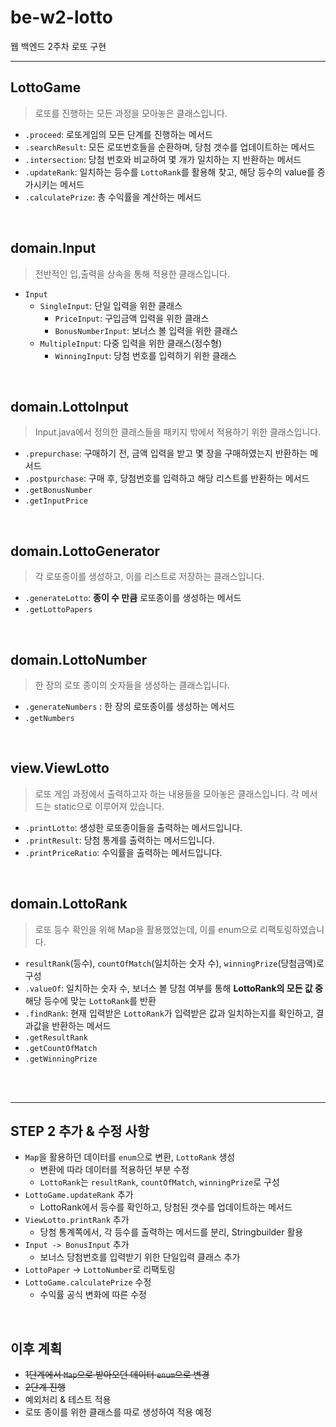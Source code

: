 # be-w2-lotto
웹 백엔드 2주차 로또 구현

-------


## LottoGame

> 로또를 진행하는 모든 과정을 모아놓은 클래스입니다.

- `.proceed`: 로또게임의 모든 단계를 진행하는 메서드
- `.searchResult`: 모든 로또번호들을 순환하며, 당첨 갯수를 업데이트하는 메서드
- `.intersection`: 당첨 번호와 비교하여 몇 개가 일치하는 지 반환하는 메서드
- `.updateRank`: 일치하는 등수를 `LottoRank`를 활용해 찾고, 해당 등수의 value를 증가시키는 메서드
- `.calculatePrize`: 총 수익률을 계산하는 메서드

<br>

## domain.Input

> 전반적인 입,출력을 상속을 통해 적용한 클래스입니다.

- `Input`
  - `SingleInput`: 단일 입력을 위한 클래스
    - `PriceInput`: 구입금액 입력을 위한 클래스
    - `BonusNumberInput`: 보너스 볼 입력을 위한 클래스
  - `MultipleInput`: 다중 입력을 위한 클래스(정수형)
    - `WinningInput`: 당첨 번호를 입력하기 위한 클래스

<br>

## domain.LottoInput

> Input.java에서 정의한 클래스들을 패키지 밖에서 적용하기 위한 클래스입니다.

- `.prepurchase`: 구매하기 전, 금액 입력을 받고 몇 장을 구매하였는지 반환하는 메서드
- `.postpurchase`: 구매 후, 당첨번호를 입력하고 해당 리스트를 반환하는 메서드
- `.getBonusNumber`
- `.getInputPrice`

<br>

## domain.LottoGenerator

> 각 로또종이를 생성하고, 이를 리스트로 저장하는 클래스입니다.

- `.generateLotto`: **종이 수 만큼** 로또종이를 생성하는 메서드
- `.getLottoPapers`

<br>

## domain.LottoNumber

> 한 장의 로또 종이의 숫자들을 생성하는 클래스입니다.

- `.generateNumbers` : 한 장의 로또종이를 생성하는 메서드
- `.getNumbers`

<br>

## view.ViewLotto

> 로또 게임 과정에서 출력하고자 하는 내용들을 모아놓은 클래스입니다. 각 메서드는 static으로 이루어져 있습니다.

- `.printLotto`: 생성한 로또종이들을 출력하는 메서드입니다.
- `.printResult`: 당첨 통계를 출력하는 메서드입니다.
- `.printPriceRatio`: 수익률을 출력하는 메서드입니다.

<br>

## domain.LottoRank

> 로또 등수 확인을 위해 Map을 활용했었는데, 이를 enum으로 리팩토링하였습니다.
- `resultRank`(등수), `countOfMatch`(일치하는 숫자 수), `winningPrize`(당첨금액)로 구성
- `.valueOf`: 일치하는 숫자 수, 보너스 볼 당첨 여부를 통해 **LottoRank의 모든 값 중** 해당 등수에 맞는 `LottoRank`를 반환
- `.findRank`: 현재 입력받은 `LottoRank`가 입력받은 값과 일치하는지를 확인하고, 결과값을 반환하는 메서드
- `.getResultRank`
- `.getCountOfMatch`
- `.getWinningPrize`

<br>
<br>

--------

## STEP 2 추가 & 수정 사항
- `Map`을 활용하던 데이터를 `enum`으로 변환, `LottoRank` 생성
  - 변환에 따라 데이터를 적용하던 부분 수정
  - `LottoRank`는 `resultRank`, `countOfMatch`, `winningPrize`로 구성
- `LottoGame.updateRank` 추가
  - LottoRank에서 등수를 확인하고, 당첨된 갯수를 업데이트하는 메서드
- `ViewLotto.printRank` 추가
  - 당첨 통계쪽에서, 각 등수를 출력하는 메서드를 분리, Stringbuilder 활용
- `Input -> BonusInput` 추가
  - 보너스 당첨번호를 입력받기 위한 단일입력 클래스 추가
- `LottoPaper` -> `LottoNumber`로 리팩토링
- `LottoGame.calculatePrize` 수정
  - 수익률 공식 변화에 따른 수정

<br>

## 이후 계획

- ~~1단계에서 `Map`으로 받아오던 데이터 `enum`으로 변경~~
- ~~2단계 진행~~
- 예외처리 & 테스트 적용
- 로또 종이를 위한 클래스를 따로 생성하여 적용 예정